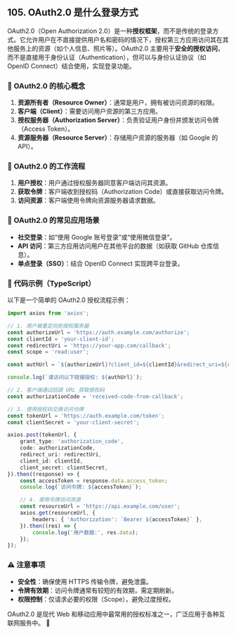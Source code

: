 ## 105. OAuth2.0 是什么登录方式

OAuth2.0（Open Authorization 2.0）是一种**授权框架**，而不是传统的登录方式。它允许用户在不直接提供用户名和密码的情况下，授权第三方应用访问其在其他服务上的资源（如个人信息、照片等）。OAuth2.0 主要用于**安全的授权访问**，而不是直接用于身份认证（Authentication），但可以与身份认证协议（如 OpenID Connect）结合使用，实现登录功能。

### 🔑 OAuth2.0 的核心概念
1. **资源所有者（Resource Owner）**：通常是用户，拥有被访问资源的权限。
2. **客户端（Client）**：需要访问用户资源的第三方应用。
3. **授权服务器（Authorization Server）**：负责验证用户身份并颁发访问令牌（Access Token）。
4. **资源服务器（Resource Server）**：存储用户资源的服务器（如 Google 的 API）。

### 🔄 OAuth2.0 的工作流程
1. **用户授权**：用户通过授权服务器同意客户端访问其资源。
2. **获取令牌**：客户端收到授权码（Authorization Code）或直接获取访问令牌。
3. **访问资源**：客户端使用令牌向资源服务器请求数据。

### 🎯 OAuth2.0 的常见应用场景
- **社交登录**：如“使用 Google 账号登录”或“使用微信登录”。
- **API 访问**：第三方应用访问用户在其他平台的数据（如获取 GitHub 仓库信息）。
- **单点登录（SSO）**：结合 OpenID Connect 实现跨平台登录。

### 📜 代码示例（TypeScript）
以下是一个简单的 OAuth2.0 授权流程示例：
```typescript
import axios from 'axios';

// 1. 用户被重定向到授权服务器
const authorizeUrl = 'https://auth.example.com/authorize';
const clientId = 'your-client-id';
const redirectUri = 'https://your-app.com/callback';
const scope = 'read:user';

const authUrl = `${authorizeUrl}?client_id=${clientId}&redirect_uri=${redirectUri}&scope=${scope}&response_type=code`;

console.log(`请访问以下链接授权: ${authUrl}`);

// 2. 客户端通过回调 URL 获取授权码
const authorizationCode = 'received-code-from-callback';

// 3. 使用授权码交换访问令牌
const tokenUrl = 'https://auth.example.com/token';
const clientSecret = 'your-client-secret';

axios.post(tokenUrl, {
    grant_type: 'authorization_code',
    code: authorizationCode,
    redirect_uri: redirectUri,
    client_id: clientId,
    client_secret: clientSecret,
}).then((response) => {
    const accessToken = response.data.access_token;
    console.log(`访问令牌: ${accessToken}`);

    // 4. 使用令牌访问资源
    const resourceUrl = 'https://api.example.com/user';
    axios.get(resourceUrl, {
        headers: { 'Authorization': `Bearer ${accessToken}` },
    }).then((res) => {
        console.log('用户数据:', res.data);
    });
});
```

### ⚠️ 注意事项
- **安全性**：确保使用 HTTPS 传输令牌，避免泄露。
- **令牌有效期**：访问令牌通常有较短的有效期，需定期刷新。
- **权限控制**：仅请求必要的权限（Scope），避免过度授权。

OAuth2.0 是现代 Web 和移动应用中最常用的授权标准之一，广泛应用于各种互联网服务中。 🚀
